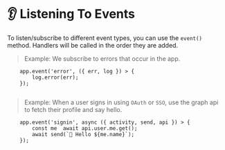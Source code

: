 # 👂 Listening To Events


To listen/subscribe to different event types, you can use the `event()` method. Handlers will be called in the order they are added.

> Example: We subscribe to errors that occur in the app.

```
    app.event('error', ({ err, log }) > {
        log.error(err);
    });
    

```
> Example: When a user signs in using `OAuth` or `SSO`, use the graph api to fetch their profile and say hello.

```
    app.event('signin', async ({ activity, send, api }) > {
        const me  await api.user.me.get();
        await send(`👋 Hello ${me.name}`);
    });
```